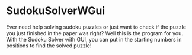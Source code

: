 # SudokuSolverWGui
Ever need help solving sudoku puzzles or just want to check if the puzzle you just finished in the paper was right? Well this is the program for you. With the Sudoku Solver with GUI, you can put in the starting numbers in positions to find the solved puzzle!
